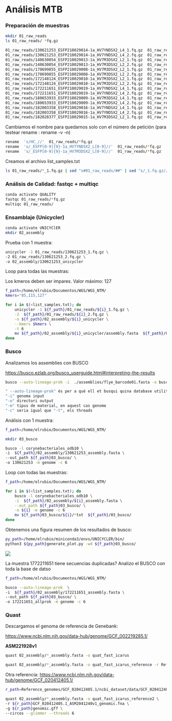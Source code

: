

# Análisis MTB

### Preparación de muestras

```bash
mkdir 01_raw_reads
ls 01_raw_reads/ *fq.gz
```

```bash
01_raw_reads/130621253_ESFP210029014-1a_HV7YNDSX2_L4_1.fq.gz  01_raw_reads/182028377_ESFP210029015-1a_HV7M3DSX2_L2_2.fq.gz
01_raw_reads/130621253_ESFP210029014-1a_HV7YNDSX2_L4_2.fq.gz  01_raw_reads/182291946_ESFP210029006-1a_HV7M3DSX2_L2_1.fq.gz
01_raw_reads/140630054_ESFP210029013-1a_HV7M3DSX2_L2_1.fq.gz  01_raw_reads/182291946_ESFP210029006-1a_HV7M3DSX2_L2_2.fq.gz
01_raw_reads/140630054_ESFP210029013-1a_HV7M3DSX2_L2_2.fq.gz  01_raw_reads/192069454_ESFP210029007-1a_HV7M3DSX2_L2_1.fq.gz
01_raw_reads/170699855_ESFP210029008-1a_HV7M3DSX2_L2_1.fq.gz  01_raw_reads/192069454_ESFP210029007-1a_HV7M3DSX2_L2_2.fq.gz
01_raw_reads/170699855_ESFP210029008-1a_HV7M3DSX2_L2_2.fq.gz  01_raw_reads/192087440_ESFP210029020-1a_HV7YNDSX2_L1_1.fq.gz
01_raw_reads/172148124_ESFP210029010-1a_HV7M3DSX2_L2_1.fq.gz  01_raw_reads/192087440_ESFP210029020-1a_HV7YNDSX2_L1_2.fq.gz
01_raw_reads/172148124_ESFP210029010-1a_HV7M3DSX2_L2_2.fq.gz  01_raw_reads/192127496_ESFP210029011-1a_HV7YNDSX2_L4_1.fq.gz
01_raw_reads/172211651_ESFP210029019-1a_HV7YNDSX2_L4_1.fq.gz  01_raw_reads/192127496_ESFP210029011-1a_HV7YNDSX2_L4_2.fq.gz
01_raw_reads/172211651_ESFP210029019-1a_HV7YNDSX2_L4_2.fq.gz  01_raw_reads/192155610_ESFP210029017-1a_HV7YNDSX2_L1_1.fq.gz
01_raw_reads/180653933_ESFP210029009-1a_HV7M3DSX2_L4_1.fq.gz  01_raw_reads/192155610_ESFP210029017-1a_HV7YNDSX2_L1_2.fq.gz
01_raw_reads/180653933_ESFP210029009-1a_HV7M3DSX2_L4_2.fq.gz  01_raw_reads/193507993_ESFP210029012-1a_HV7M3DSX2_L4_1.fq.gz
01_raw_reads/182003358_ESFP210029016-1a_HV7YNDSX2_L4_1.fq.gz  01_raw_reads/193507993_ESFP210029012-1a_HV7M3DSX2_L4_2.fq.gz
01_raw_reads/182003358_ESFP210029016-1a_HV7YNDSX2_L4_2.fq.gz  01_raw_reads/202217271_ESFP210029018-1a_HV7M3DSX2_L4_1.fq.gz
01_raw_reads/182028377_ESFP210029015-1a_HV7M3DSX2_L2_1.fq.gz  01_raw_reads/202217271_ESFP210029018-1a_HV7M3DSX2_L4_2.fq.gz
```

Cambiamos el nombre para quedarnos solo con el número de petición (para testear rename : rename -v -n)

```bash
rename  's/HC_//'  01_raw_reads/*fq.gz
rename  's/_ESFP[0-9]{9}-1a_HV7YNDSX2_L[0-9]//'  01_raw_reads/*fq.gz
rename  's/_ESFP[0-9]{9}-1a_HV7M3DSX2_L[0-9]//'  01_raw_reads/*fq.gz
```

Creamos el archivo list_samples.txt

```bash
ls 01_raw_reads/*_1.fq.gz | sed "s#01_raw_reads/##" | sed "s/_1.fq.gz//" > list_samples.txt
```

### Análisis de Calidad: fastqc + multiqc

```bash
conda activate QUALITY
fastqc 01_raw_reads/*fq.gz
multiqc 01_raw_reads/
```

### Ensamblaje (Unicycler)

```bash
conda activate UNICYClER
mkdir 02_assembly
```

Prueba con 1 muestra:

```bash
unicycler -1 01_raw_reads/130621253_1.fq.gz \
-2 01_raw_reads/130621253_2.fq.gz \
-o 02_assembly/130621253_unicycler
```

Loop para todas las muestras: 

Los kmeros deben ser impares. Valor máximo: 127

```bash
f_path=/home/elrubio/Documentos/WGS/WGS_NTM/
kmers="85,115,127"

for i in $(<list_samples.txt); do
	unicycler -1 ${f_path}/01_raw_reads/${i}_1.fq.gz \
    -2  ${f_path}/01_raw_reads/${i}_2.fq.gz \
	-o ${f_path}/02_assembly/${i}_unicycler \
	--kmers $kmers \
	-t 6
	mv ${f_path}/02_assembly/${i}_unicycler/assembly.fasta  ${f_path}/02_assembly/${i}_assembly.fasta 
done

```

### Busco

Analizamos los assemblies con BUSCO 

https://busco.ezlab.org/busco_userguide.html#interpreting-the-results

```bash
busco --auto-lineage-prok -i  ./assemblies/flye_barcode01.fasta -o busco_flye_barcode01 -m genome -c 18

" --auto-lineage-prok" és per a què ell et busqui quina database utilitzar dins les de prokaryotes
"-i" genoma input
"-o" directori output
"-m" tipus de material, en aquest cas genome
"-c" seria igual que "-t", els threads

```

Análisis con 1 muestra:

```bash
f_path=/home/elrubio/Documentos/WGS/WGS_NTM/

mkdir 03_busco

busco -l corynebacteriales_odb10 \
-i  ${f_path}/02_assembly/130621253_assembly.fasta \
--out_path ${f_path}03_busco/ \
-o 130621253 -m genome -c 6

```

Loop con todas las muestras:

```bash
f_path=/home/elrubio/Documentos/WGS/WGS_NTM/

for i in $(<list_samples.txt); do
	busco -l corynebacteriales_odb10 \
	-i  ${f_path}/02_assembly/${i}_assembly.fasta \
	--out_path ${f_path}03_busco/ \
	-o ${i} -m genome -c 6
	mv ${f_path}03_busco/${i}/*txt  ${f_path}/03_busco/
done
```

Obtenemos una figura resumen de los resultados de busco: 

```bash
py_path=/home/elrubio/miniconda3/envs/UNICYCLER/bin/
python3 ${py_path}generate_plot.py -wd ${f_path}03_busco/
```

![](/home/elrubio/Documentos/WGS/WGS_NTM/03_busco/busco_figure.png)

La muestra 1772211651 tiene secuencias duplicadas? Analizo el BUSCO con toda la base de datso

```bash
f_path=/home/elrubio/Documentos/WGS/WGS_NTM/

busco --auto-lineage-prok  \
-i  ${f_path}/02_assembly/172211651_assembly.fasta \
--out_path ${f_path}03_busco/ \
-o 172211651_allprok -m genome -c 6
```

### Quast

Descargamos el genoma de referencia de Genebank:

https://www.ncbi.nlm.nih.gov/data-hub/genome/GCF_002219285.1/

**ASM221928v1**

```bash
quast 02_assembly/*_assembly.fasta -o quat_fast_icarus
```

```bash
quast 02_assembly/*_assembly.fasta -o quat_fast_icarus_reference -r Reference_genomes/GCF_002219285.1/ncbi_dataset/data/GCF_002219285.1/GCF_002219285.1_ASM221928v1_genomic.fna --circos --glimmer --threads 6
```

Otra referencia: https://www.ncbi.nlm.nih.gov/data-hub/genome/GCF_020412405.1/

```bash
r_path=Reference_genomes/GCF_020412405.1/ncbi_dataset/data/GCF_020412405.1/

quast 02_assembly/*_assembly.fasta -o quat_fast_icarus_reference2 \
-r ${r_path}GCF_020412405.1_ASM2041240v1_genomic.fna \
-g ${r_path}genomic.gff \
--circos --glimmer --threads 6
```




